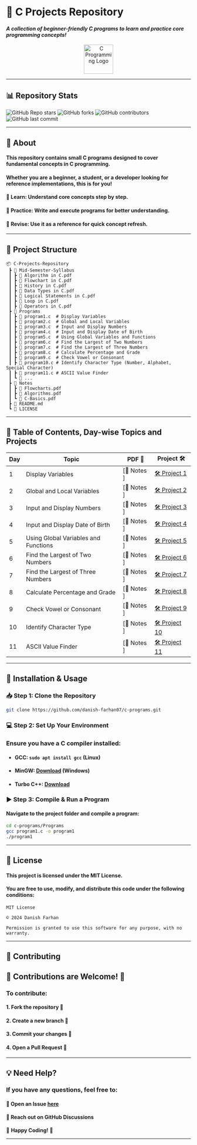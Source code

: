 # 🚀 C Projects Repository  
#### *A collection of beginner-friendly C programs to learn and practice core programming concepts!*  

<p align="center">
  <img src="https://upload.wikimedia.org/wikipedia/commons/1/19/C_Logo.png" alt="C Programming Logo" width="80">
</p>

---

## 📊 Repository Stats  
![GitHub Repo stars](https://img.shields.io/github/stars/danish-farhan07/c-programs?style=social) ![GitHub forks](https://img.shields.io/github/forks/danish-farhan07/c-programs?style=social)  ![GitHub contributors](https://img.shields.io/github/contributors/danish-farhan07/c-programs)  
![GitHub last commit](https://img.shields.io/github/last-commit/danish-farhan07/c-programs)  

---

## 📌 About  
#### This repository contains **small C programs** designed to cover fundamental concepts in C programming.  
#### Whether you are a **beginner**, a **student**, or a **developer** looking for reference implementations, this is for you!  

#### 🔹 **Learn:** Understand core concepts step by step.  
#### 🔹 **Practice:** Write and execute programs for better understanding.  
#### 🔹 **Revise:** Use it as a reference for quick concept refresh.  

---

## 📂 Project Structure  
```plaintext
📦 C-Projects-Repository
 ┣ 📂 Mid-Semester-Syllabus
 ┃ ┣ 📜 Algorithm in C.pdf
 ┃ ┣ 📜 Flowchart in C.pdf
 ┃ ┣ 📜 History in C.pdf
 ┃ ┣ 📜 Data Types in C.pdf
 ┃ ┣ 📜 Logical Statements in C.pdf
 ┃ ┣ 📜 Loop in C.pdf
 ┃ ┣ 📜 Operators in C.pdf
 ┣ 📂 Programs
 ┃ ┣ 📜 program1.c  # Display Variables
 ┃ ┣ 📜 program2.c  # Global and Local Variables
 ┃ ┣ 📜 program3.c  # Input and Display Numbers
 ┃ ┣ 📜 program4.c  # Input and Display Date of Birth
 ┃ ┣ 📜 program5.c  # Using Global Variables and Functions
 ┃ ┣ 📜 program6.c  # Find the Largest of Two Numbers
 ┃ ┣ 📜 program7.c  # Find the Largest of Three Numbers
 ┃ ┣ 📜 program8.c  # Calculate Percentage and Grade
 ┃ ┣ 📜 program9.c  # Check Vowel or Consonant
 ┃ ┣ 📜 program10.c # Identify Character Type (Number, Alphabet, Special Character)
 ┃ ┣ 📜 program11.c # ASCII Value Finder
 ┃ ┗ 📜 ...
 ┣ 📂 Notes
 ┃ ┣ 📜 Flowcharts.pdf
 ┃ ┣ 📜 Algorithms.pdf
 ┃ ┗ 📜 C-Basics.pdf
 ┣ 📜 README.md  
 ┗ 📜 LICENSE  
```

---

##   
## 📝 Table of Contents, Day-wise Topics and Projects

| Day  | Topic                                        | PDF 📄                        | Project 🛠                   |
|------|--------------------------------------------|-------------------------------|------------------------------|
| 1    | Display Variables                          | [📄 Notes ] | [🛠 Project 1](./Programs/program1.c)  |
| 2    | Global and Local Variables                 | [📄 Notes ]  | [🛠 Project 2](./Programs/program2.c)  |
| 3    | Input and Display Numbers                  | [📄 Notes ]  | [🛠 Project 3](./Programs/program3.c)  |
| 4    | Input and Display Date of Birth            | [📄 Notes ]  | [🛠 Project 4](./Programs/program4.c)  |
| 5    | Using Global Variables and Functions       | [📄 Notes ]  | [🛠 Project 5](./Programs/program5.c)  |
| 6    | Find the Largest of Two Numbers            | [📄 Notes ]  | [🛠 Project 6](./Programs/program6.c)  |
| 7    | Find the Largest of Three Numbers          | [📄 Notes ]  | [🛠 Project 7](./Programs/program7.c)  |
| 8    | Calculate Percentage and Grade             | [📄 Notes ]  | [🛠 Project 8](./Programs/program8.c)  |
| 9    | Check Vowel or Consonant                   | [📄 Notes ]  | [🛠 Project 9](./Programs/program9.c)  |
| 10   | Identify Character Type                    | [📄 Notes ]  | [🛠 Project 10](./Programs/program10.c)  |
| 11   | ASCII Value Finder                         | [📄 Notes ]  | [🛠 Project 11](./Programs/program11.c)  |


---

## 🔧 Installation & Usage  

### 📥 **Step 1: Clone the Repository**  
```bash
git clone https://github.com/danish-farhan07/c-programs.git
```

### 💻 **Step 2: Set Up Your Environment**  
### Ensure you have a **C compiler** installed:  
- #### GCC: `sudo apt install gcc` (Linux)  
- #### MinGW: [Download](https://sourceforge.net/projects/mingw/) (Windows)  
- #### Turbo C++: [Download](https://www.turboc.net/)  

### ▶️ **Step 3: Compile & Run a Program**  
#### Navigate to the project folder and compile a program:  
```bash
cd c-programs/Programs
gcc program1.c -o program1
./program1
```

---

## 📜 License  

#### This project is licensed under the **MIT License**.  
#### You are free to use, modify, and distribute this code under the following conditions:  

```plaintext
MIT License

© 2024 Danish Farhan

Permission is granted to use this software for any purpose, with no warranty.
```

---

## 👥 Contributing  

## 🎉 **Contributions are Welcome!** 🎉  
### To contribute:  
#### 1. Fork the repository 🍴  
#### 2. Create a new branch 🔀  
#### 3. Commit your changes 💾  
#### 4. Open a Pull Request 📩  

---

## 💡 Need Help?  

### If you have any questions, feel free to:  
#### 📌 Open an **Issue** [here](https://github.com/danish-farhan07/c-programs/issues)  
#### 📌 Reach out on **GitHub Discussions**  

🚀 **Happy Coding!** 🎯  

---
